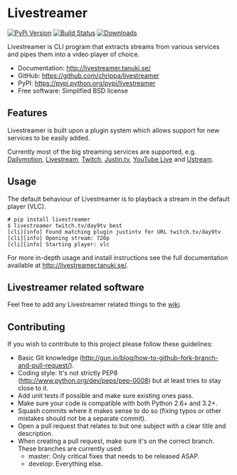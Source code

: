 Livestreamer
============

[![PyPi Version](https://badge.fury.io/py/livestreamer.png)](http://badge.fury.io/py/livestreamer)
[![Build Status](https://secure.travis-ci.org/chrippa/livestreamer.png)](http://travis-ci.org/chrippa/livestreamer)
[![Downloads](https://pypip.in/d/livestreamer/badge.png)](https://crate.io/packages/livestreamer?version=latest)


Livestreamer is CLI program that extracts streams from various services and pipes them into
a video player of choice.

* Documentation: http://livestreamer.tanuki.se/
* GitHub: https://github.com/chrippa/livestreamer
* PyPI: https://pypi.python.org/pypi/livestreamer
* Free software: Simplified BSD license


Features
--------

Livestreamer is built upon a plugin system which allows support for new services
to be easily added. 

Currently most of the big streaming services are supported, e.g. 
[Dailymotion](http://dailymotion.com/live/),
[Livestream](http://livestream.com/),
[Twitch](http://twitch.tv/),
[Justin.tv](http://justin.tv),
[YouTube Live](http://youtube.com/live/) and [Ustream](http://ustream.tv/).


Usage
-----

The default behaviour of Livestreamer is to playback a stream in the default player (VLC).


    # pip install livestreamer
    $ livestreamer twitch.tv/day9tv best
    [cli][info] Found matching plugin justintv for URL twitch.tv/day9tv
    [cli][info] Opening stream: 720p
    [cli][info] Starting player: vlc


For more in-depth usage and install instructions see the full documentation available
at http://livestreamer.tanuki.se/.


Livestreamer related software
------------------------------

Feel free to add any Livestreamer related things to the [wiki](https://github.com/chrippa/livestreamer/wiki/).


Contributing
------------

If you wish to contribute to this project please follow these guidelines:

- Basic Git knowledge (http://gun.io/blog/how-to-github-fork-branch-and-pull-request/).
- Coding style: It's not strictly PEP8 (http://www.python.org/dev/peps/pep-0008) but at least tries to stay close to it.
- Add unit tests if possible and make sure existing ones pass.
- Make sure your code is compatible with both Python 2.6+ and 3.2+.
- Squash commits where it makes sense to do so (fixing typos or other mistakes should not be a separate commit).
- Open a pull request that relates to but one subject with a clear title and description.
- When creating a pull request, make sure it's on the correct branch. These branches are currently used:
  - master: Only critical fixes that needs to be released ASAP.
  - develop: Everything else.


